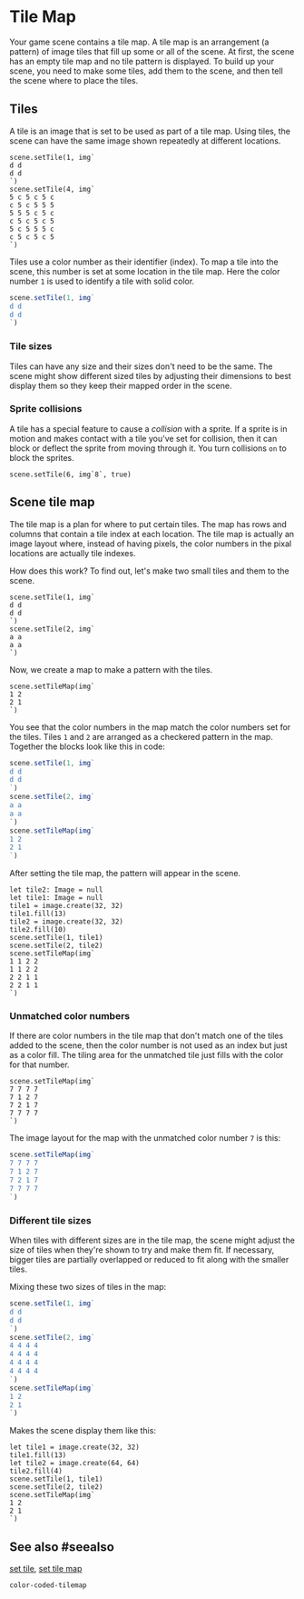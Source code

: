 # Tile Map

Your game scene contains a tile map. A tile map is an arrangement (a pattern) of image tiles that fill up some or all of the scene. At first, the scene has an empty tile map and no tile pattern is displayed. To build up your scene, you need to make some tiles, add them to the scene, and then tell the scene where to place the tiles.

## Tiles

A tile is an image that is set to be used as part of a tile map. Using tiles, the scene can have the same image shown repeatedly at different locations.

```block
scene.setTile(1, img`
d d
d d
`)
scene.setTile(4, img`
5 c 5 c 5 c
c 5 c 5 5 5
5 5 5 c 5 c
c 5 c 5 c 5
5 c 5 5 5 c
c 5 c 5 c 5
`)
```

Tiles use a color number as their identifier (index). To map a tile into the scene, this number is set at some location in the tile map. Here the color number `1` is used to identify a tile with solid color.

```typescript
scene.setTile(1, img`
d d
d d
`)
```
### Tile sizes

Tiles can have any size and their sizes don't need to be the same. The scene might show different sized tiles by adjusting their dimensions to best display them so they keep their mapped order in the scene.

### Sprite collisions

A tile has a special feature to cause a _collision_ with a sprite. If a sprite is in motion and makes contact with a tile you've set for collision, then it can block or deflect the sprite from moving through it. You turn collisions ``on`` to block the sprites.

```block
scene.setTile(6, img`8`, true)
```

## Scene tile map

The tile map is a plan for where to put certain tiles. The map has rows and columns that contain a tile index at each location. The tile map is actually an image layout where, instead of having pixels, the color numbers in the pixal locations are actually tile indexes.

How does this work? To find out, let's make two small tiles and them to the scene.

```block
scene.setTile(1, img`
d d
d d
`)
scene.setTile(2, img`
a a
a a
`)
```

Now, we create a map to make a pattern with the tiles.

```block
scene.setTileMap(img`
1 2
2 1
`)
```

You see that the color numbers in the map match the color numbers set for the tiles. Tiles `1` and `2` are arranged as a checkered pattern in the map. Together the blocks look like this in code:

```typescript
scene.setTile(1, img`
d d
d d
`)
scene.setTile(2, img`
a a
a a
`)
scene.setTileMap(img`
1 2
2 1
`)
```

After setting the tile map, the pattern will appear in the scene. 

```sim
let tile2: Image = null
let tile1: Image = null
tile1 = image.create(32, 32)
tile1.fill(13)
tile2 = image.create(32, 32)
tile2.fill(10)
scene.setTile(1, tile1)
scene.setTile(2, tile2)
scene.setTileMap(img`
1 1 2 2 
1 1 2 2
2 2 1 1
2 2 1 1
`)
```

### Unmatched color numbers

If there are color numbers in the tile map that don't match one of the tiles added to the scene, then the color number is not used as an index but just as a color fill. The tiling area for the unmatched tile just fills with the color for that number.

```block
scene.setTileMap(img`
7 7 7 7
7 1 2 7
7 2 1 7
7 7 7 7
`)
```

The image layout for the map with the unmatched color number `7` is this:

```typescript
scene.setTileMap(img`
7 7 7 7
7 1 2 7
7 2 1 7
7 7 7 7
`)
```

### Different tile sizes

When tiles with different sizes are in the tile map, the scene might adjust the size of tiles when they're shown to try and make them fit. If necessary, bigger tiles are partially overlapped or reduced to fit along with the smaller tiles.

Mixing these two sizes of tiles in the map:

```typescript
scene.setTile(1, img`
d d
d d
`)
scene.setTile(2, img`
4 4 4 4
4 4 4 4
4 4 4 4
4 4 4 4
`)
scene.setTileMap(img`
1 2
2 1
`)
```

Makes the scene display them like this:

```sim
let tile1 = image.create(32, 32)
tile1.fill(13)
let tile2 = image.create(64, 64)
tile2.fill(4)
scene.setTile(1, tile1)
scene.setTile(2, tile2)
scene.setTileMap(img`
1 2
2 1
`)
```

## See also #seealso

[set tile](/reference/scene/set-tile),
[set tile map](/reference/scene/set-tile-map)

```package
color-coded-tilemap
```